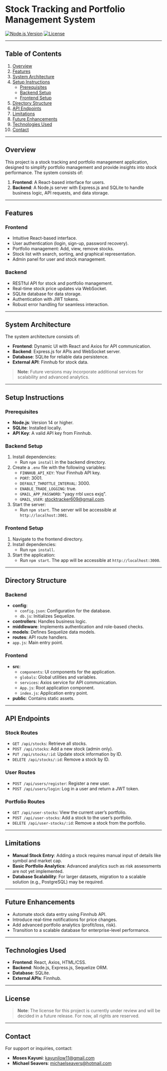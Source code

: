 # Stock Tracking and Portfolio Management System

[![Node.js Version](https://img.shields.io/badge/node.js-v14%2B-brightgreen)](https://nodejs.org/)
[![License](https://img.shields.io/badge/license-pending-lightgrey)](#)

---

## Table of Contents
1. [Overview](#overview)
2. [Features](#features)
3. [System Architecture](#system-architecture)
4. [Setup Instructions](#setup-instructions)
   - [Prerequisites](#prerequisites)
   - [Backend Setup](#backend-setup)
   - [Frontend Setup](#frontend-setup)
5. [Directory Structure](#directory-structure)
6. [API Endpoints](#api-endpoints)
7. [Limitations](#limitations)
8. [Future Enhancements](#future-enhancements)
9. [Technologies Used](#technologies-used)
10. [Contact](#contact)

---

## Overview
This project is a stock tracking and portfolio management application, designed to simplify portfolio management and provide insights into stock performance. The system consists of:
1. **Frontend**: A React-based interface for users.
2. **Backend**: A Node.js server with Express.js and SQLite to handle business logic, API requests, and data storage.

---

## Features

### Frontend
- Intuitive React-based interface.
- User authentication (login, sign-up, password recovery).
- Portfolio management: Add, view, remove stocks.
- Stock list with search, sorting, and graphical representation.
- Admin panel for user and stock management.

### Backend
- RESTful API for stock and portfolio management.
- Real-time stock price updates via WebSocket.
- SQLite database for data storage.
- Authentication with JWT tokens.
- Robust error handling for seamless interaction.

---

## System Architecture
The system architecture consists of:
- **Frontend**: Dynamic UI with React and Axios for API communication.
- **Backend**: Express.js for APIs and WebSocket server.
- **Database**: SQLite for reliable data persistence.
- **External API**: Finnhub for stock data.

> **Note**: Future versions may incorporate additional services for scalability and advanced analytics.

---

## Setup Instructions

### Prerequisites
- **Node.js**: Version 14 or higher.
- **SQLite**: Installed locally.
- **API Key**: A valid API key from Finnhub.

### Backend Setup
1. Install dependencies:
   - Run `npm install` in the backend directory.
2. Create a `.env` file with the following variables:
   - `FINNHUB_API_KEY`: Your Finnhub API key.
   - `PORT`: 3001.
   - `DEFAULT_THROTTLE_INTERVAL`: 3000.
   - `ENABLE_TRADE_LOGGING`: true.
   - `GMAIL_APP_PASSWORD`: "yaqy rrbl uxcs exjq".
   - `GMAIL_USER`: stocktracker609@gmail.com.
3. Start the server:
   - Run `npm start`. The server will be accessible at `http://localhost:3001`.

### Frontend Setup
1. Navigate to the frontend directory.
2. Install dependencies:
   - Run `npm install`.
3. Start the application:
   - Run `npm start`. The app will be accessible at `http://localhost:3000`.

---

## Directory Structure

### Backend
- **config**:
  - `config.json`: Configuration for the database.
  - `db.js`: Initializes Sequelize.
- **controllers**: Handles business logic.
- **middleware**: Implements authentication and role-based checks.
- **models**: Defines Sequelize data models.
- **routes**: API route handlers.
- `app.js`: Main entry point.

### Frontend
- **src**:
  - `components`: UI components for the application.
  - `globals`: Global utilities and variables.
  - `services`: Axios service for API communication.
  - `App.js`: Root application component.
  - `index.js`: Application entry point.
- **public**: Contains static assets.

---

## API Endpoints

### Stock Routes
- `GET /api/stocks`: Retrieve all stocks.
- `POST /api/stocks`: Add a new stock (admin only).
- `PUT /api/stocks/:id`: Update stock information by ID.
- `DELETE /api/stocks/:id`: Remove a stock by ID.

### User Routes
- `POST /api/users/register`: Register a new user.
- `POST /api/users/login`: Log in a user and return a JWT token.

### Portfolio Routes
- `GET /api/user-stocks`: View the current user’s portfolio.
- `POST /api/user-stocks`: Add a stock to the user’s portfolio.
- `DELETE /api/user-stocks/:id`: Remove a stock from the portfolio.

---

## Limitations
- **Manual Stock Entry**: Adding a stock requires manual input of details like symbol and market cap.
- **Basic Portfolio Analytics**: Advanced analytics such as risk assessments are not yet implemented.
- **Database Scalability**: For larger datasets, migration to a scalable solution (e.g., PostgreSQL) may be required.

---

## Future Enhancements
- Automate stock data entry using Finnhub API.
- Introduce real-time notifications for price changes.
- Add advanced portfolio analytics (profit/loss, risk).
- Transition to a scalable database for enterprise-level performance.

---

## Technologies Used
- **Frontend**: React, Axios, HTML/CSS.
- **Backend**: Node.js, Express.js, Sequelize ORM.
- **Database**: SQLite.
- **External APIs**: Finnhub.

---

## License
> **Note**: The license for this project is currently under review and will be decided in a future release. For now, all rights are reserved.

---

## Contact
For support or inquiries, contact:
- **Moses Kayuni**: [kayunilow11@gmail.com](mailto:kayunilow11@gmail.com)
- **Michael Seavers**: [michaelseavers@hotmail.com](mailto:michaelseavers@hotmail.com)
